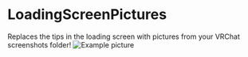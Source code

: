 # LoadingScreenPictures
Replaces the tips in the loading screen with pictures from your VRChat screenshots folder!
![Example picture](https://i.ibb.co/qgQTTRL/2020-11-03-22-55-24.png)
